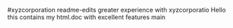 #xyzcorporation
readme-edits
greater experience with xyzcorporatio
Hello this contains my html.doc with excellent features 
main
